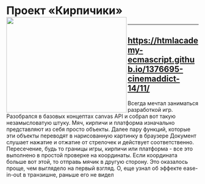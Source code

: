 # Проект «Кирпичики» <a href="https://img.itch.zone/aW1nLzM3NDE1NjYuanBn/315x250%23c/yMqUn4.jpg"><img align="left" width="315" height="250" src="https://img.itch.zone/aW1nLzM3NDE1NjYuanBn/315x250%23c/yMqUn4.jpg"></a>
---
https://htmlacademy-ecmascript.github.io/1376695-cinemaddict-14/11/
---

Всегда мечтал заниматься разработкой игр. Разобрался в базовых концептах canvas API и собрал вот такую незамысловатую штуку. 
Мяч, кирпичи и платформа изначально представляют из себя просто объекты. Далее пару функций, которые эти объекты переводят в нарисованную картинку в браузере
Документ слушает нажатие и отжатие от стрелочек и действует соответственно. 
Пересечение, будь то границы игры, кирпичи или платформа - все это выполнено в простой проверке на координаты. Если координата больше вот этой, то отправь мячик в другую сторону. 
Это оказалось проще, чем выглядело на первый взгляд. 
О, еще узнал об эффекте ease-in-out в транзишне, раньше его не видел
